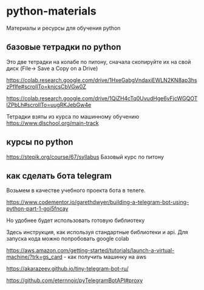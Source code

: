 # python-materials
Материалы и ресурсы для обучения python


## базовые тетрадки по python

Это две тетрадки на колабе по питону, сначала скопируйте их на свой диск (File-> Save a Copy on a Drive)

https://colab.research.google.com/drive/1HxeGabgVndaxiEWLN2KN8ap3hszPfIfe#scrollTo=knjcsCbVGw0Z

https://colab.research.google.com/drive/1QjZH4cTq0UvudHge6vFjcWGQOTlZPbLh#scrollTo=uugRKJebGw4e

Тетрадки взяты из курса по машинному обучению https://www.dlschool.org/main-track


## курсы по python
https://stepik.org/course/67/syllabus Базовый курс по питону 


## как сделать бота telegram

Возьмем в качестве учебного проекта бота в телеге. 

https://www.codementor.io/garethdwyer/building-a-telegram-bot-using-python-part-1-goi5fncay

Но удобнее будет использовать готовую библиотеку


Здесь инструкция, как используя стандартные библиотеки и api.
Для запуска кода можно попробовать google colab            

https://aws.amazon.com/getting-started/tutorials/launch-a-virtual-machine/?trk=gs_card - как получить машинку на aws

https://akarazeev.github.io/tiny-telegram-bot-ru/ 

https://github.com/eternnoir/pyTelegramBotAPI#proxy
